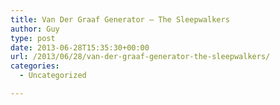 ```yaml
---
title: Van Der Graaf Generator – The Sleepwalkers
author: Guy
type: post
date: 2013-06-28T15:35:30+00:00
url: /2013/06/28/van-der-graaf-generator-the-sleepwalkers/
categories:
  - Uncategorized

---
```

